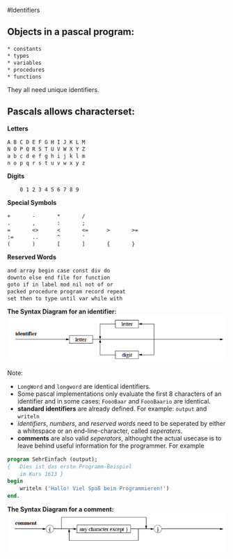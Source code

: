 #Identifiers
##  Objects in a pascal program:

	* constants
	* types
	* variables
	* procedures
	* functions

They all need unique identifiers.

## Pascals allows characterset:

**Letters**
````
A B C D E F G H I J K L M
N O P Q R S T U V W X Y Z
a b c d e f g h i j k l m
n o p q r s t u v w x y z
````
**Digits**

````
	0 1 2 3 4 5 6 7 8 9
````

**Special Symbols**

````
+       -       *       /
.       , 		:       ;
=       <> 	    < 		<= 	    > 		>=
:=      .. 	    ^ 		'
(       ) 		[ 		] 		{       }
````

**Reserved Words**

````
and array begin case const div do
downto else end file for function
goto if in label mod nil not of or
packed procedure program record repeat
set then to type until var while with
````

**The Syntax Diagram for an identifier:**
![The Syntax Diagram for an identifier](../img/syntaxdiagram-pascal-program-identifier.png)

Note:
* `LongWord` and `longword` are identical identifiers.
* Some pascal implementations only evaluate the first 8 characters of an identifier and in some cases: `FoooBaar` and `FoooBaario` are identical.
* **standard identifiers** are already defined. For example: `output` and `writeln`
* *identifiers*, *numbers*, and *reserved words* need to be seperated by either a whitespace or an end-line-character, called *seperaters*.
* **comments** are also valid *seperators*, althought the actual usecase is to leave behind useful information for the programmer. For example
````pascal
program SehrEinfach (output);
{ 	Dies ist das erste Programm-Beispiel
	im Kurs 1613 }
begin
	writeln ('Hallo! Viel Spaß beim Programmieren!')
end.
````

**The Syntax Diagram for a comment:**
![The Syntax Diagram for a comment](../img/syntaxdiagram-pascal-program-comment.png)
